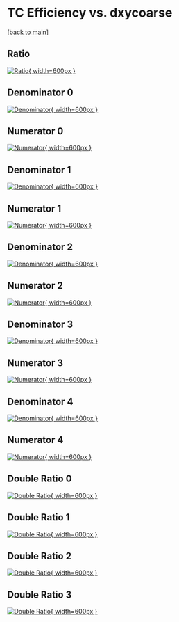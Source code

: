 # TC Efficiency vs. dxycoarse

[[back to main](./)]



## Ratio

[![Ratio](../mtv/var/TC_vtr_211_1_eff_dxycoarse.png){ width=600px }](../mtv/var/TC_vtr_211_1_eff_dxycoarse.pdf)

## Denominator 0

[![Denominator](../mtv/den/TC_vtr_211_1_eff_dxycoarse_den0.png){ width=600px }](../mtv/den/TC_vtr_211_1_eff_dxycoarse_den0.pdf)

## Numerator 0

[![Numerator](../mtv/num/TC_vtr_211_1_eff_dxycoarse_num0.png){ width=600px }](../mtv/num/TC_vtr_211_1_eff_dxycoarse_num0.pdf)

## Denominator 1

[![Denominator](../mtv/den/TC_vtr_211_1_eff_dxycoarse_den1.png){ width=600px }](../mtv/den/TC_vtr_211_1_eff_dxycoarse_den1.pdf)

## Numerator 1

[![Numerator](../mtv/num/TC_vtr_211_1_eff_dxycoarse_num1.png){ width=600px }](../mtv/num/TC_vtr_211_1_eff_dxycoarse_num1.pdf)

## Denominator 2

[![Denominator](../mtv/den/TC_vtr_211_1_eff_dxycoarse_den2.png){ width=600px }](../mtv/den/TC_vtr_211_1_eff_dxycoarse_den2.pdf)

## Numerator 2

[![Numerator](../mtv/num/TC_vtr_211_1_eff_dxycoarse_num2.png){ width=600px }](../mtv/num/TC_vtr_211_1_eff_dxycoarse_num2.pdf)

## Denominator 3

[![Denominator](../mtv/den/TC_vtr_211_1_eff_dxycoarse_den3.png){ width=600px }](../mtv/den/TC_vtr_211_1_eff_dxycoarse_den3.pdf)

## Numerator 3

[![Numerator](../mtv/num/TC_vtr_211_1_eff_dxycoarse_num3.png){ width=600px }](../mtv/num/TC_vtr_211_1_eff_dxycoarse_num3.pdf)

## Denominator 4

[![Denominator](../mtv/den/TC_vtr_211_1_eff_dxycoarse_den4.png){ width=600px }](../mtv/den/TC_vtr_211_1_eff_dxycoarse_den4.pdf)

## Numerator 4

[![Numerator](../mtv/num/TC_vtr_211_1_eff_dxycoarse_num4.png){ width=600px }](../mtv/num/TC_vtr_211_1_eff_dxycoarse_num4.pdf)

## Double Ratio 0

[![Double Ratio](../mtv/ratio/TC_vtr_211_1_eff_dxycoarse_ratio0.png){ width=600px }](../mtv/ratio/TC_vtr_211_1_eff_dxycoarse_ratio0.pdf)

## Double Ratio 1

[![Double Ratio](../mtv/ratio/TC_vtr_211_1_eff_dxycoarse_ratio1.png){ width=600px }](../mtv/ratio/TC_vtr_211_1_eff_dxycoarse_ratio1.pdf)

## Double Ratio 2

[![Double Ratio](../mtv/ratio/TC_vtr_211_1_eff_dxycoarse_ratio2.png){ width=600px }](../mtv/ratio/TC_vtr_211_1_eff_dxycoarse_ratio2.pdf)

## Double Ratio 3

[![Double Ratio](../mtv/ratio/TC_vtr_211_1_eff_dxycoarse_ratio3.png){ width=600px }](../mtv/ratio/TC_vtr_211_1_eff_dxycoarse_ratio3.pdf)

